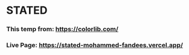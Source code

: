 # STATED
### This temp from: https://colorlib.com/
### Live Page: https://stated-mohammed-fandees.vercel.app/
